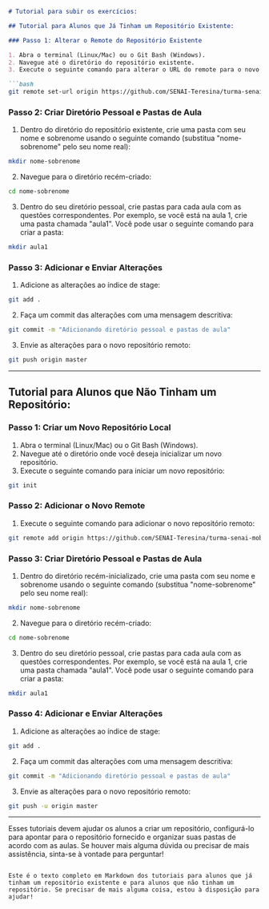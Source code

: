 ```markdown
# Tutorial para subir os exercícios:

## Tutorial para Alunos que Já Tinham um Repositório Existente:

### Passo 1: Alterar o Remote do Repositório Existente

1. Abra o terminal (Linux/Mac) ou o Git Bash (Windows).
2. Navegue até o diretório do repositório existente.
3. Execute o seguinte comando para alterar o URL do remote para o novo repositório:

```bash
git remote set-url origin https://github.com/SENAI-Teresina/turma-senai-mobile.git
```

### Passo 2: Criar Diretório Pessoal e Pastas de Aula

1. Dentro do diretório do repositório existente, crie uma pasta com seu nome e sobrenome usando o seguinte comando (substitua "nome-sobrenome" pelo seu nome real):

```bash
mkdir nome-sobrenome
```

2. Navegue para o diretório recém-criado:

```bash
cd nome-sobrenome
```

3. Dentro do seu diretório pessoal, crie pastas para cada aula com as questões correspondentes. Por exemplo, se você está na aula 1, crie uma pasta chamada "aula1". Você pode usar o seguinte comando para criar a pasta:

```bash
mkdir aula1
```

### Passo 3: Adicionar e Enviar Alterações

1. Adicione as alterações ao índice de stage:

```bash
git add .
```

2. Faça um commit das alterações com uma mensagem descritiva:

```bash
git commit -m "Adicionando diretório pessoal e pastas de aula"
```

3. Envie as alterações para o novo repositório remoto:

```bash
git push origin master
```

---

## Tutorial para Alunos que Não Tinham um Repositório:

### Passo 1: Criar um Novo Repositório Local

1. Abra o terminal (Linux/Mac) ou o Git Bash (Windows).
2. Navegue até o diretório onde você deseja inicializar um novo repositório.
3. Execute o seguinte comando para iniciar um novo repositório:

```bash
git init
```

### Passo 2: Adicionar o Novo Remote

1. Execute o seguinte comando para adicionar o novo repositório remoto:

```bash
git remote add origin https://github.com/SENAI-Teresina/turma-senai-mobile.git
```

### Passo 3: Criar Diretório Pessoal e Pastas de Aula

1. Dentro do diretório recém-inicializado, crie uma pasta com seu nome e sobrenome usando o seguinte comando (substitua "nome-sobrenome" pelo seu nome real):

```bash
mkdir nome-sobrenome
```

2. Navegue para o diretório recém-criado:

```bash
cd nome-sobrenome
```

3. Dentro do seu diretório pessoal, crie pastas para cada aula com as questões correspondentes. Por exemplo, se você está na aula 1, crie uma pasta chamada "aula1". Você pode usar o seguinte comando para criar a pasta:

```bash
mkdir aula1
```

### Passo 4: Adicionar e Enviar Alterações

1. Adicione as alterações ao índice de stage:

```bash
git add .
```

2. Faça um commit das alterações com uma mensagem descritiva:

```bash
git commit -m "Adicionando diretório pessoal e pastas de aula"
```

3. Envie as alterações para o novo repositório remoto:

```bash
git push -u origin master
```

---

Esses tutoriais devem ajudar os alunos a criar um repositório, configurá-lo para apontar para o repositório fornecido e organizar suas pastas de acordo com as aulas. Se houver mais alguma dúvida ou precisar de mais assistência, sinta-se à vontade para perguntar!
```

Este é o texto completo em Markdown dos tutoriais para alunos que já tinham um repositório existente e para alunos que não tinham um repositório. Se precisar de mais alguma coisa, estou à disposição para ajudar!
